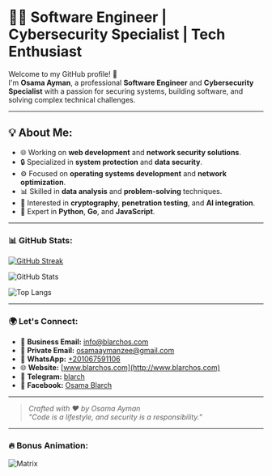 # 👨‍💻 Software Engineer | Cybersecurity Specialist | Tech Enthusiast

Welcome to my GitHub profile! 👋  
I'm **Osama Ayman**, a professional **Software Engineer** and **Cybersecurity Specialist** with a passion for securing systems, building software, and solving complex technical challenges.

---

## 💡 About Me:
- 🌐 Working on **web development** and **network security solutions**.
- 🔒 Specialized in **system protection** and **data security**.
- ⚙️ Focused on **operating systems development** and **network optimization**.
- 📊 Skilled in **data analysis** and **problem-solving** techniques.
- 🧠 Interested in **cryptography**, **penetration testing**, and **AI integration**.
- 🚀 Expert in **Python**, **Go**, and **JavaScript**.

---

### 📊 GitHub Stats:
[![GitHub Streak](https://streak-stats.demolab.com/?user=blonets&theme=tokyonight_duo&hide_border=true&fire=FF0000&ring=00FF00)](https://git.io/streak-stats)

![GitHub Stats](https://github-readme-stats.vercel.app/api?username=blonets&show_icons=true&theme=radical)

![Top Langs](https://github-readme-stats.vercel.app/api/top-langs/?username=blonets&layout=compact&theme=radical)

---

### 🌍 Let's Connect:
- 📧 **Business Email:** [info@blarchos.com](mailto:info@blarchos.com)
- 📩 **Private Email:** [osamaaymanzee@gmail.com](mailto:osamaaymanzee@gmail.com)
- 💬 **WhatsApp:** [+201067591106](https://wa.me/201067591106)
- 🌐 **Website:** [www.blarchos.com](http://www.blarchos.com)
- 📱 **Telegram:** [blarch](https://t.me/blarch)
- 📘 **Facebook:** [Osama Blarch](https://www.facebook.com/osamablarch)

---

> *Crafted with ❤️ by Osama Ayman*  
> *"Code is a lifestyle, and security is a responsibility."*

---

### 🔥 Bonus Animation:
![Matrix](https://media.giphy.com/media/LmNwrBhejkK9EFP504/giphy.gif)
